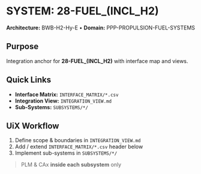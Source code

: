 # SYSTEM: 28-FUEL_(INCL_H2)

**Architecture:** BWB-H2-Hy-E • **Domain:** PPP-PROPULSION-FUEL-SYSTEMS

## Purpose

Integration anchor for **28-FUEL_(INCL_H2)** with interface map and views.

## Quick Links

- **Interface Matrix:** `INTERFACE_MATRIX/*.csv`
- **Integration View:** `INTEGRATION_VIEW.md`
- **Sub-Systems:** `SUBSYSTEMS/*/`

## UiX Workflow

1. Define scope & boundaries in `INTEGRATION_VIEW.md`
2. Add / extend `INTERFACE_MATRIX/*.csv` header below
3. Implement sub-systems in `SUBSYSTEMS/*/`

> PLM & CAx **inside each subsystem** only
